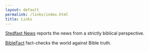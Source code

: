 ```yaml
---
layout: default
permalink: /links/index.html
title: Links
---
```


[Stedfast News](http://stedfastnews.com/) reports the news from a strictly biblical perspective.

[BibleFact](http://biblefact.org/) fact-checks the world against Bible truth.
